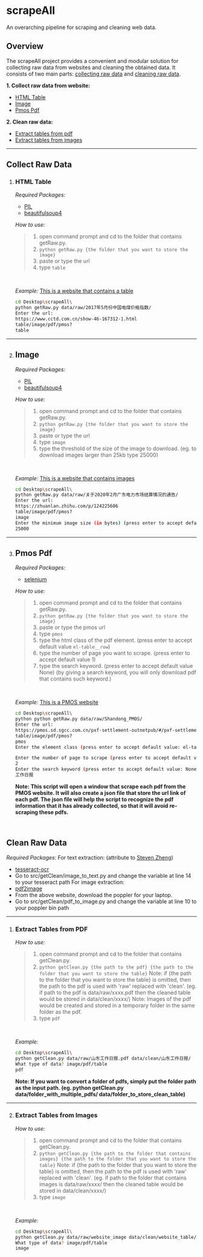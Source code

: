 # scrapeAll
An overarching pipeline for scraping and cleaning web data.

## Overview
The scrapeAll project provides a convenient and modular solution for collecting raw data from websites and cleaning the obtained data. It consists of two main parts: [collecting raw data](#collect-raw-data) and [cleaning raw data](#clean-raw-data).

**1. Collect raw data from website:**
  - [HTML Table](#html-table)
  - [Image](#image)
  - [Pmos Pdf](#pmos-pdf)


**2. Clean raw data:**
  - [Extract tables from pdf](#extract-tables-from-pdf)
  - [Extract tables from images](#extract-tables-from-images)

---

## Collect Raw Data
1. ### HTML Table
    *Required Packages:*
    - [PIL](https://pillow.readthedocs.io/en/stable/)
    - [beautifulsoup4](https://pypi.org/project/beautifulsoup4/)

    *How to use:*
    > 1. open command prompt and cd to the folder that contains getRaw.py.
    > 2. ```python getRaw.py {the folder that you want to store the image}```
    > 3. paste or type the url
    > 4. type ```table```  
    <br />
    
    *Example:*
    [This is a website that contains a table](https://www.cctd.com.cn/show-46-167312-1.html)
    ```bash
    cd Desktop\scrapeAll\
    python getRaw.py data/raw/2017年5月份中国电煤价格指数/
    Enter the url:
    https://www.cctd.com.cn/show-46-167312-1.html
    table/image/pdf/pmos?
    table
    ```

---
2. ## Image
    *Required Packages:*
    - [PIL](https://pillow.readthedocs.io/en/stable/)
    - [beautifulsoup4](https://pypi.org/project/beautifulsoup4/)

    *How to use:*
    > 1. open command prompt and cd to the folder that contains getRaw.py.
    > 2. ```python getRaw.py {the folder that you want to store the image}```
    > 3. paste or type the url
    > 4. type ```image```
    > 5. type the threshold of the size of the image to download. (eg. to download images larger than 25kb type 25000)  
    <br />
    
    *Example:*
    [This is a website that contains images](https://zhuanlan.zhihu.com/p/124225606)
    ```bash
    cd Desktop\scrapeAll\
    python getRaw.py data/raw/关于2020年2月广东电力市场结算情况的通告/
    Enter the url:
    https://zhuanlan.zhihu.com/p/124225606
    table/image/pdf/pmos?
    image
    Enter the minimum image size (in bytes) (press enter to accept default value: 15000 bytes):
    25000
    ```
---
3. ## Pmos Pdf
    *Required Packages:*
    - [selenium](https://pypi.org/project/selenium/)

    *How to use:*
    > 1. open command prompt and cd to the folder that contains getRaw.py.
    > 2. ```python getRaw.py {the folder that you want to store the image}```
    > 3. paste or type the pmos url
    > 4. type ```pmos```
    > 5. type the html class of the pdf element. (press enter to accept default value ```el-table__row```)
    > 6. type the number of page you want to scrape. (press enter to accept default value 1)
    > 7. type the search keyword. (press enter to accept default value None) (by giving a search keyword, you will only download pdf that contains such keyword.)
    <br />

    *Example:*
    [This is a PMOS website](https://pmos.sd.sgcc.com.cn/pxf-settlement-outnetpub/#/pxf-settlement-outnetpub/columnHomeLeftMenuNew)
    ```bash
    cd Desktop\scrapeAll\
    python python getRaw.py data/raw/Shandong_PMOS/
    Enter the url:
    https://pmos.sd.sgcc.com.cn/pxf-settlement-outnetpub/#/pxf-settlement-outnetpub/columnHomeLeftMenuNew
    table/image/pdf/pmos?
    pmos
    Enter the element class (press enter to accept default value: el-table__row):
    
    Enter the number of page to scrape (press enter to accept default value: 1):
    2
    Enter the search keyword (press enter to accept default value: None)
    工作日报
    ```
    **Note: This script will open a window that scrape each pdf from the PMOS website. It will also create a json file that store the url link of each pdf. The json file will help the script to recognize the pdf information that it has already collected, so that it will avoid re-scraping these pdfs.**
<br />


## Clean Raw Data
*Required Packages:*
For text extraction: (attribute to [Steven Zheng](https://github.com/stevenzheng33/pdf_chinese_text_extraction))
- [tesseract-ocr](https://pypi.org/project/pytesseract/)
- Go to src/getClean/image_to_text.py and change the variable at line 14 to your tesseract path
For image extraction:
- [pdf2image](https://pypi.org/project/pdf2image/)
- From the above website, download the poppler for your laptop.
- Go to src/getClean/pdf_to_image.py and change the variable at line 10 to your poppler bin path
---
1. ### Extract Tables from PDF
    *How to use:*
    > 1. open command prompt and cd to the folder that contains getClean.py.
    > 2. ```python getClean.py {the path to the pdf} {the path to the folder that you want to store the table}```
    > Note: if {the path to the folder that you want to store the table} is omitted, then the path to the pdf is used with 'raw' replaced with 'clean'. (eg. if path to the pdf is data/raw/xxxx.pdf then       the cleaned table would be stored in data/clean/xxxx/)
    > Note: Images of the pdf would be created and stored in a temporary folder in the same folder as the pdf.
    > 3. type ```pdf```
    <br />

    *Example:*
    ```bash
    cd Desktop\scrapeAll\
    python getClean.py data/raw/山东工作日报.pdf data/clean/山东工作日报/
    What type of data? image/pdf/table
    pdf
    ```
    **Note: If you want to convert a folder of pdfs, simply put the folder path as the input path. (eg. python getClean.py data/folder_with_multiple_pdfs/ data/folder_to_store_clean_table)**
---

2. ### Extract Tables from Images
    *How to use:*
    > 1. open command prompt and cd to the folder that contains getClean.py.
    > 2. ```python getClean.py {the path to the folder that contains images} {the path to the folder that you want to store the table}```
    > Note: if {the path to the folder that you want to store the table} is omitted, then the path to the pdf is used with 'raw' replaced with 'clean'. (eg. if path to the folder that contains images is      data/raw/xxxx/ then the cleaned table would be stored in data/clean/xxxx/)
    > 3. type ```image```
    <br />

    *Example:*
    ```bash
    cd Desktop\scrapeAll\
    python getClean.py data/raw/website_image data/clean/website_table/
    What type of data? image/pdf/table
    image
    ```

